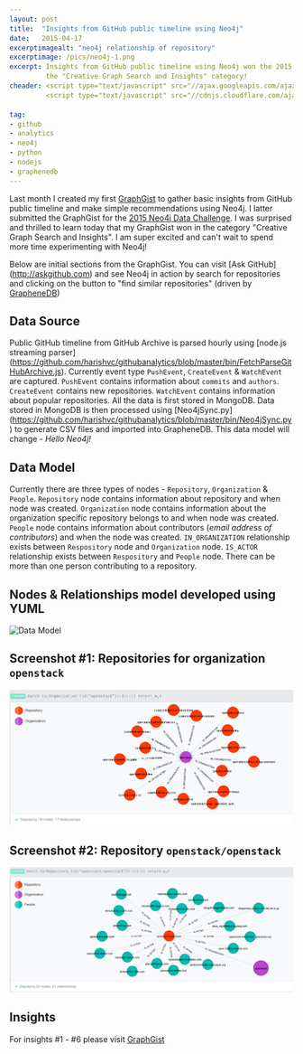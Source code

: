 ```yaml
---
layout: post
title:  "Insights from GitHub public timeline using Neo4j"
date:   2015-04-17
excerptimagealt: "neo4j relationship of repository"
excerptimage: /pics/neo4j-1.png
excerpt: Insights from GitHub public timeline using Neo4j won the 2015 Neo4j Winter Challenge in 
         the "Creative Graph Search and Insights" category!
cheader: <script type="text/javascript" src="//ajax.googleapis.com/ajax/libs/jquery/1.9.1/jquery.min.js"></script>
         <script type="text/javascript" src="//cdnjs.cloudflare.com/ajax/libs/gist-embed/2.0/gist-embed.min.js"></script> 

tag:
- github
- analytics
- neo4j
- python
- nodejs
- graphenedb
---
```


Last month I created my first [GraphGist](http://gist.neo4j.org/?d9adad5c248385bea68c) to gather basic insights from GitHub public timeline and make simple recommendations using Neo4j. I latter submitted
the GraphGist for the [2015 Neo4j Data Challenge](http://neo4j.com/blog/winners-neo4j-graphgist-winter-challenge-2015/). I was surprised and thrilled to learn today that my GraphGist won in the category "Creative Graph Search and Insights".
I am super excited and can't wait to spend more time experimenting with Neo4j!

Below are initial sections from the GraphGist. You can visit [Ask GitHub] (http://askgithub.com) and see Neo4j in action 
by search for repositories and clicking on the button to "find similar repositories" (driven by [GrapheneDB](http://graphenedb.com))

## Data Source
Public GitHub timeline from GitHub Archive is parsed hourly using [node.js streaming parser] (https://github.com/harishvc/githubanalytics/blob/master/bin/FetchParseGitHubArchive.js). 
Currently event type `PushEvent`, `CreateEvent` & `WatchEvent` are captured. `PushEvent` contains information about `commits` and `authors`. `CreateEvent` contains 
new repositories. `WatchEvent` contains information about popular repositories. All the data is first stored in MongoDB. Data stored in MongoDB is then 
processed using [Neo4jSync.py] (https://github.com/harishvc/githubanalytics/blob/master/bin/Neo4jSync.py) to generate CSV files and imported into GrapheneDB. 
This data model will change - _Hello Neo4j!_

## Data Model
Currently there are three types of nodes - `Repository`, `Organization` &amp; `People`. `Repository` node contains information about repository and when node was created. `Organization` node contains information about the organization specific repository belongs to and when node was created. `People` node contains information about contributors (*email address of contributors*) and when the node was created. `IN_ORGANIZATION` relationship exists between `Respository` node and `Organization` node. `IS_ACTOR` relationship exists between `Respository` and `People` node. There can be more than one person contributing to a repository.


## Nodes &amp; Relationships model developed using YUML
![Data Model](http://yuml.me/8d623aea)

## Screenshot #1: Repositories for organization `openstack`
![Repositories for organization openstack](https://raw.githubusercontent.com/harishvc/githubanalytics/master/cypher-dataset-20March2015-211400/neo4j-graph-1.png)

## Screenshot #2: Repository `openstack/openstack`
![Repositories openstack/openstack](https://raw.githubusercontent.com/harishvc/githubanalytics/master/cypher-dataset-20March2015-211400/neo4j-graph-2.png)

## Insights
For insights #1 - #6 please visit [GraphGist](http://gist.neo4j.org/?d9adad5c248385bea68c)
